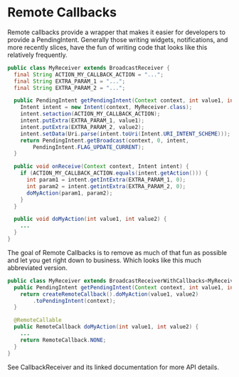 # Remote Callbacks

Remote callbacks provide a wrapper that makes it easier for developers to
provide a PendingIntent. Generally those writing widgets, notifications, and
more recently slices, have the fun of writing code that looks like this
relatively frequently.

```java
public class MyReceiver extends BroadcastReceiver {
  final String ACTION_MY_CALLBACK_ACTION = "...";
  final String EXTRA_PARAM_1 = "...";
  final String EXTRA_PARAM_2 = "...";

  public PendingIntent getPendingIntent(Context context, int value1, int value2) {
    Intent intent = new Intent(context, MyReceiver.class);
    intent.setaction(ACTION_MY_CALLBACK_ACTION);
    intent.putExtra(EXTRA_PARAM_1, value1);
    intent.putExtra(EXTRA_PARAM_2, value2);
    intent.setData(Uri.parse(intent.toUri(Intent.URI_INTENT_SCHEME)));
    return PendingIntent.getBroadcast(context, 0, intent,
        PendingIntent.FLAG_UPDATE_CURRENT);
  }

  public void onReceive(Context context, Intent intent) {
    if (ACTION_MY_CALLBACK_ACTION.equals(intent.getAction())) {
      int param1 = intent.getIntExtra(EXTRA_PARAM_1, 0);
      int param2 = intent.getintExtra(EXTRA_PARAM_2, 0);
      doMyAction(param1, param2);
    }
  }

  public void doMyAction(int value1, int value2) {
    ...
  }
}
```

The goal of Remote Callbacks is to remove as much of that fun as possible
and let you get right down to business. Which looks like this much abbreviated
version.

```java
public class MyReceiver extends BroadcastReceiverWithCallbacks<MyReceiver> {
  public PendingIntent getPendingIntent(Context context, int value1, int value2) {
    return createRemoteCallback().doMyAction(value1, value2)
        .toPendingIntent(context);
  }

  @RemoteCallable
  public RemoteCallback doMyAction(int value1, int value2) {
    ...
    return RemoteCallback.NONE;
  }
}
```

See CallbackReceiver and its linked documentation for more API details.
